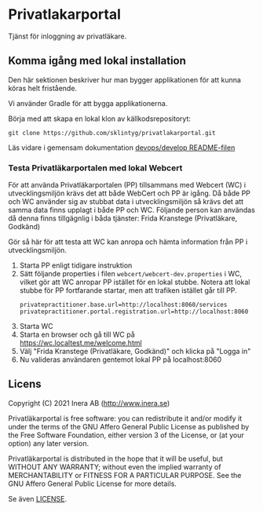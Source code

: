 # Privatlakarportal

Tjänst för inloggning av privatläkare.

## Komma igång med lokal installation

Den här sektionen beskriver hur man bygger applikationen för att kunna köras helt fristående.

Vi använder Gradle för att bygga applikationerna.

Börja med att skapa en lokal klon av källkodsrepositoryt:

    git clone https://github.com/sklintyg/privatlakarportal.git

Läs vidare i gemensam dokumentation [devops/develop README-filen](https://github.com/sklintyg/devops/tree/release/2021-1/develop/README.md)

### Testa Privatläkarportalen med lokal Webcert

För att använda Privatläkarportalen (PP) tillsammans med Webcert (WC) i utvecklingsmiljön krävs det att både WebCert och PP är igång. Då både PP och WC använder sig av stubbat data i utvecklingsmiljön så krävs det att samma data finns upplagt i både PP och WC. Följande person kan användas då denna finns tillgägnlig i båda tjänster:
	Frida Kranstege (Privatläkare, Godkänd)

Gör så här för att testa att WC kan anropa och hämta information från PP i utvecklingsmiljön.

1. Starta PP enligt tidigare instruktion
2. Sätt följande properties i filen `webcert/webcert-dev.properties` i WC, vilket gör att WC anropar PP istället för en lokal stubbe. Notera att lokal stubbe för PP fortfarande startar, men att trafiken istället går till PP.
	```
    privatepractitioner.base.url=http://localhost:8060/services
	privatepractitioner.portal.registration.url=http://localhost:8060
    ```
3. Starta WC
4. Starta en browser och gå till WC på https://wc.localtest.me/welcome.html
5. Välj "Frida Kranstege (Privatläkare, Godkänd)" och klicka på "Logga in"
6. Nu valideras användaren gentemot lokal PP på localhost:8060

## Licens
Copyright (C) 2021 Inera AB (http://www.inera.se)

Privatläkarportal is free software: you can redistribute it and/or modify it under the terms of the GNU Affero General Public License as published by the Free Software Foundation, either version 3 of the License, or (at your option) any later version.

Privatläkarportal is distributed in the hope that it will be useful, but WITHOUT ANY WARRANTY; without even the implied warranty of MERCHANTABILITY or FITNESS FOR A PARTICULAR PURPOSE.  See the GNU Affero General Public License for more details.

Se även [LICENSE](LICENSE). 
